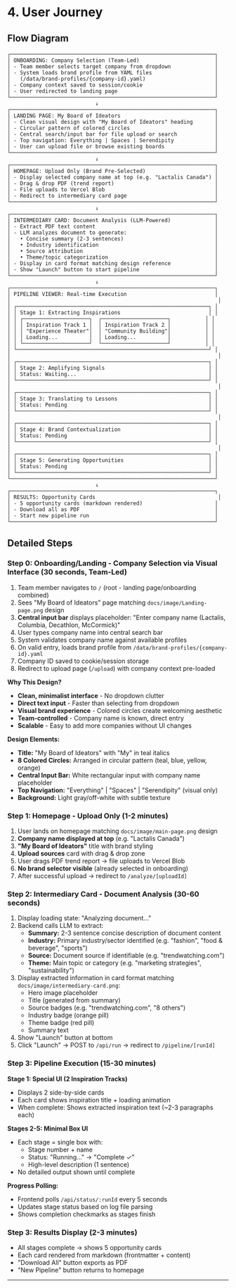 # 4. User Journey

## Flow Diagram

```
┌─────────────────────────────────────────────────────────────────┐
│ ONBOARDING: Company Selection (Team-Led)                        │
│ - Team member selects target company from dropdown              │
│ - System loads brand profile from YAML files                    │
│   (/data/brand-profiles/{company-id}.yaml)                      │
│ - Company context saved to session/cookie                       │
│ - User redirected to landing page                               │
└─────────────────────────────────────────────────────────────────┘
                            ↓
┌─────────────────────────────────────────────────────────────────┐
│ LANDING PAGE: My Board of Ideators                              │
│ - Clean visual design with "My Board of Ideators" heading       │
│ - Circular pattern of colored circles                           │
│ - Central search/input bar for file upload or search            │
│ - Top navigation: Everything | Spaces | Serendipity             │
│ - User can upload file or browse existing boards                │
└─────────────────────────────────────────────────────────────────┘
                            ↓
┌─────────────────────────────────────────────────────────────────┐
│ HOMEPAGE: Upload Only (Brand Pre-Selected)                      │
│ - Display selected company name at top (e.g. "Lactalis Canada") │
│ - Drag & drop PDF (trend report)                                │
│ - File uploads to Vercel Blob                                   │
│ - Redirect to intermediary card page                            │
└─────────────────────────────────────────────────────────────────┘
                            ↓
┌─────────────────────────────────────────────────────────────────┐
│ INTERMEDIARY CARD: Document Analysis (LLM-Powered)              │
│ - Extract PDF text content                                      │
│ - LLM analyzes document to generate:                            │
│   • Concise summary (2-3 sentences)                             │
│   • Industry identification                                     │
│   • Source attribution                                          │
│   • Theme/topic categorization                                  │
│ - Display in card format matching design reference              │
│ - Show "Launch" button to start pipeline                        │
└─────────────────────────────────────────────────────────────────┘
                            ↓
┌─────────────────────────────────────────────────────────────────┐
│ PIPELINE VIEWER: Real-time Execution                            │
│                                                                  │
│ ┌─────────────────────────────────────────────────────────────┐ │
│ │ Stage 1: Extracting Inspirations                            │ │
│ │ ┌─────────────────────┐  ┌─────────────────────┐           │ │
│ │ │ Inspiration Track 1 │  │ Inspiration Track 2 │           │ │
│ │ │ "Experience Theater"│  │ "Community Building"│           │ │
│ │ │ Loading...          │  │ Loading...          │           │ │
│ │ └─────────────────────┘  └─────────────────────┘           │ │
│ └─────────────────────────────────────────────────────────────┘ │
│                                                                  │
│ ┌─────────────────────────────────────────────────────────────┐ │
│ │ Stage 2: Amplifying Signals                                 │ │
│ │ Status: Waiting...                                          │ │
│ └─────────────────────────────────────────────────────────────┘ │
│                                                                  │
│ ┌─────────────────────────────────────────────────────────────┐ │
│ │ Stage 3: Translating to Lessons                             │ │
│ │ Status: Pending                                             │ │
│ └─────────────────────────────────────────────────────────────┘ │
│                                                                  │
│ ┌─────────────────────────────────────────────────────────────┐ │
│ │ Stage 4: Brand Contextualization                            │ │
│ │ Status: Pending                                             │ │
│ └─────────────────────────────────────────────────────────────┘ │
│                                                                  │
│ ┌─────────────────────────────────────────────────────────────┐ │
│ │ Stage 5: Generating Opportunities                           │ │
│ │ Status: Pending                                             │ │
│ └─────────────────────────────────────────────────────────────┘ │
└─────────────────────────────────────────────────────────────────┘
                            ↓
┌─────────────────────────────────────────────────────────────────┐
│ RESULTS: Opportunity Cards                                       │
│ - 5 opportunity cards (markdown rendered)                       │
│ - Download all as PDF                                           │
│ - Start new pipeline run                                        │
└─────────────────────────────────────────────────────────────────┘
```

## Detailed Steps

### Step 0: Onboarding/Landing - Company Selection via Visual Interface (30 seconds, Team-Led)
1. Team member navigates to `/` (root - landing page/onboarding combined)
2. Sees "My Board of Ideators" page matching `docs/image/Landing-page.png` design
3. **Central input bar** displays placeholder: "Enter company name (Lactalis, Columbia, Decathlon, McCormick)"
4. User types company name into central search bar
5. System validates company name against available profiles
6. On valid entry, loads brand profile from `/data/brand-profiles/{company-id}.yaml`
7. Company ID saved to cookie/session storage
8. Redirect to upload page (`/upload`) with company context pre-loaded

**Why This Design?**
- **Clean, minimalist interface** - No dropdown clutter
- **Direct text input** - Faster than selecting from dropdown
- **Visual brand experience** - Colored circles create welcoming aesthetic
- **Team-controlled** - Company name is known, direct entry
- **Scalable** - Easy to add more companies without UI changes

**Design Elements:**
- **Title:** "My Board of Ideators" with "My" in teal italics
- **8 Colored Circles:** Arranged in circular pattern (teal, blue, yellow, orange)
- **Central Input Bar:** White rectangular input with company name placeholder
- **Top Navigation:** "Everything" | "Spaces" | "Serendipity" (visual only)
- **Background:** Light gray/off-white with subtle texture

### Step 1: Homepage - Upload Only (1-2 minutes)
1. User lands on homepage matching `docs/image/main-page.png` design
2. **Company name displayed at top** (e.g. "Lactalis Canada")
3. **"My Board of Ideators"** title with brand styling
4. **Upload sources** card with drag & drop zone
5. User drags PDF trend report → file uploads to Vercel Blob
6. **No brand selector visible** (already selected in onboarding)
7. After successful upload → redirect to `/analyze/[uploadId]`

### Step 2: Intermediary Card - Document Analysis (30-60 seconds)
1. Display loading state: "Analyzing document..."
2. Backend calls LLM to extract:
   - **Summary:** 2-3 sentence concise description of document content
   - **Industry:** Primary industry/sector identified (e.g. "fashion", "food & beverage", "sports")
   - **Source:** Document source if identifiable (e.g. "trendwatching.com")
   - **Theme:** Main topic or category (e.g. "marketing strategies", "sustainability")
3. Display extracted information in card format matching `docs/image/intermediary-card.png`:
   - Hero image placeholder
   - Title (generated from summary)
   - Source badges (e.g. "trendwatching.com", "8 others")
   - Industry badge (orange pill)
   - Theme badge (red pill)
   - Summary text
4. Show "Launch" button at bottom
5. Click "Launch" → POST to `/api/run` → redirect to `/pipeline/[runId]`

### Step 3: Pipeline Execution (15-30 minutes)
**Stage 1: Special UI (2 Inspiration Tracks)**
- Displays 2 side-by-side cards
- Each card shows inspiration title + loading animation
- When complete: Shows extracted inspiration text (~2-3 paragraphs each)

**Stages 2-5: Minimal Box UI**
- Each stage = single box with:
  - Stage number + name
  - Status: "Running..." → "Complete ✓"
  - High-level description (1 sentence)
- No detailed output shown until complete

**Progress Polling:**
- Frontend polls `/api/status/:runId` every 5 seconds
- Updates stage status based on log file parsing
- Shows completion checkmarks as stages finish

### Step 3: Results Display (2-3 minutes)
- All stages complete → shows 5 opportunity cards
- Each card rendered from markdown (frontmatter + content)
- "Download All" button exports as PDF
- "New Pipeline" button returns to homepage

---
